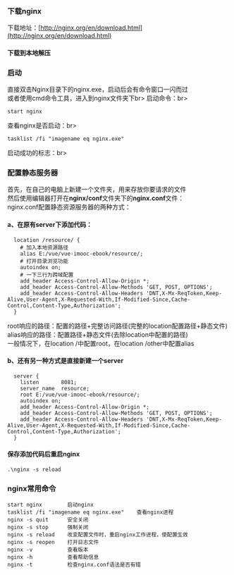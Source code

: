 ### 下载nginx
下载地址：[http://nginx.org/en/download.html](http://nginx.org/en/download.html)<br>

#### 下载到本地解压

### 启动
直接双击Nginx目录下的nginx.exe，启动后会有命令窗口一闪而过<br>
或者使用cmd命令工具，进入到nginx文件夹下br>
启动命令：br>

	start nginx

查看nginx是否启动：br>

	tasklist /fi "imagename eq nginx.exe"

启动成功的标志：br>

### 配置静态服务器
首先，在自己的电脑上新建一个文件夹，用来存放你要请求的文件<br>
然后使用编辑器打开在**nginx/conf**文件夹下的**nginx.conf**文件：<br>
nginx.conf配置静态资源服务器的两种方式：<br>
#### a、在原有server下添加代码：<br>

	  location /resource/ {
		# 加入本地资源路径
	    alias E:/vue/vue-imooc-ebook/resource/;
		# 打开目录浏览功能
	    autoindex on;
		# 一下三行为跨域配置
	    add_header Access-Control-Allow-Origin *;
	    add_header Access-Control-Allow-Methods 'GET, POST, OPTIONS';
	    add_header Access-Control-Allow-Headers 'DNT,X-Mx-ReqToken,Keep-Alive,User-Agent,X-Requested-With,If-Modified-Since,Cache-Control,Content-Type,Authorization';
	  }

root响应的路径：配置的路径+完整访问路径(完整的location配置路径+静态文件)<br>
alias响应的路径：配置路径+静态文件(去除location中配置的路径)<br>
一般情况下，在location /中配置root，在location /other中配置alias<br>


#### b、还有另一种方式是直接新建一个server<br>

	  server {
	    listen       8081;
	    server_name  resource;
	    root E:/vue/vue-imooc-ebook/resource/;
	    autoindex on;
	    add_header Access-Control-Allow-Origin *;
	    add_header Access-Control-Allow-Methods 'GET, POST, OPTIONS';
	    add_header Access-Control-Allow-Headers 'DNT,X-Mx-ReqToken,Keep-Alive,User-Agent,X-Requested-With,If-Modified-Since,Cache-Control,Content-Type,Authorization';
	  }

#### 保存添加代码后重启nginx
	
	.\nginx -s reload

### nginx常用命令

    start nginx        启动nginx
    tasklist /fi "imagename eq nginx.exe"    查看nginx进程
    nginx -s quit      安全关闭
    nginx -s stop      强制关闭
    nginx -s reload    改变配置文件时，重启nginx工作进程，使配置生效
    nginx -s reopen    打开日志文件
    nginx -v           查看版本
    nginx -h           查看帮助信息
    nginx -t           检查nginx.conf语法是否有错